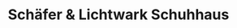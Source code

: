 ---
title: "Schäfer & Lichtwark Schuhhaus"
url: /barth/schaefer-und-lichtwark-schuhhaus/
shop: Schuhe
---
